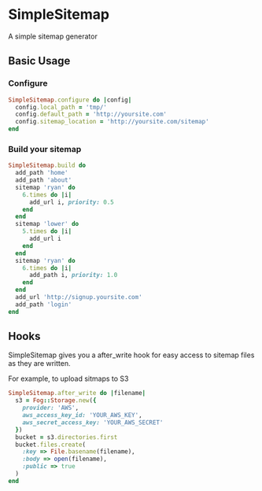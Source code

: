 # SimpleSitemap

A simple sitemap generator

## Basic Usage

### Configure

```ruby
SimpleSitemap.configure do |config|
  config.local_path = 'tmp/'
  config.default_path = 'http://yoursite.com'
  config.sitemap_location = 'http://yoursite.com/sitemap'
end
```

### Build your sitemap

```ruby
SimpleSitemap.build do
  add_path 'home'
  add_path 'about'
  sitemap 'ryan' do
    6.times do |i|
      add_url i, priority: 0.5
    end
  end
  sitemap 'lower' do
    5.times do |i|
      add_url i
    end
  end
  sitemap 'ryan' do
    6.times do |i|
      add_path i, priority: 1.0
    end
  end
  add_url 'http://signup.yoursite.com'
  add_path 'login'
end
```

## Hooks

SimpleSitemap gives you a after_write hook for easy access to sitemap files as they are written.

For example, to upload sitmaps to S3

```ruby
SimpleSitemap.after_write do |filename|
  s3 = Fog::Storage.new({
    provider: 'AWS',
    aws_access_key_id: 'YOUR_AWS_KEY',
    aws_secret_access_key: 'YOUR_AWS_SECRET'
  })
  bucket = s3.directories.first
  bucket.files.create(
    :key => File.basename(filename),
    :body => open(filename),
    :public => true
  )
end
```
